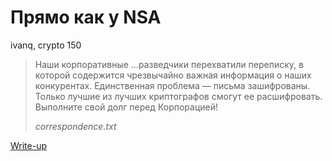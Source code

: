 # Прямо как у NSA

ivanq, crypto 150

> Наши корпоративные ...разведчики перехватили переписку, в которой содержится чрезвычайно важная информация о наших конкурентах. Единственная проблема &mdash; письма зашифрованы. Только лучшие из лучших криптографов смогут ее расшифровать. Выполните свой долг перед Корпорацией!
>
> *correspondence.txt*

[Write-up](WRITEUP.md)

